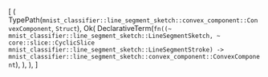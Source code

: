 [
    (
        TypePath(`mnist_classifier::line_segment_sketch::convex_component::ConvexComponent`, `Struct`),
        Ok(
            DeclarativeTerm(`fn((~ mnist_classifier::line_segment_sketch::LineSegmentSketch, ~ core::slice::CyclicSlice mnist_classifier::line_segment_sketch::LineSegmentStroke) -> mnist_classifier::line_segment_sketch::convex_component::ConvexComponent`),
        ),
    ),
]